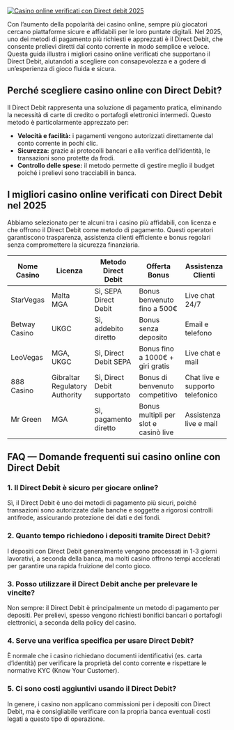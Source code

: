 [![Casino online verificati con Direct debit 2025](https://123-caf.pages.dev/gitsignup.png)](https://vrmoo.ru/Bt82HjjY)

<p>Con l’aumento della popolarità dei casino online, sempre più giocatori cercano piattaforme sicure e affidabili per le loro puntate digitali. Nel 2025, uno dei metodi di pagamento più richiesti e apprezzati è il Direct Debit, che consente prelievi diretti dal conto corrente in modo semplice e veloce. Questa guida illustra i migliori casino online verificati che supportano il Direct Debit, aiutandoti a scegliere con consapevolezza e a godere di un’esperienza di gioco fluida e sicura.</p>  <h2>Perché scegliere casino online con Direct Debit?</h2> <p>Il Direct Debit rappresenta una soluzione di pagamento pratica, eliminando la necessità di carte di credito o portafogli elettronici intermedi. Questo metodo è particolarmente apprezzato per:</p> <ul> <li><strong>Velocità e facilità:</strong> i pagamenti vengono autorizzati direttamente dal conto corrente in pochi clic.</li> <li><strong>Sicurezza:</strong> grazie ai protocolli bancari e alla verifica dell’identità, le transazioni sono protette da frodi.</li> <li><strong>Controllo delle spese:</strong> il metodo permette di gestire meglio il budget poiché i prelievi sono tracciabili in banca.</li> </ul>  <h2>I migliori casino online verificati con Direct Debit nel 2025</h2> <p>Abbiamo selezionato per te alcuni tra i casino più affidabili, con licenza e che offrono il Direct Debit come metodo di pagamento. Questi operatori garantiscono trasparenza, assistenza clienti efficiente e bonus regolari senza compromettere la sicurezza finanziaria.</p>  <table> <thead> <tr> <th>Nome Casino</th> <th>Licenza</th> <th>Metodo Direct Debit</th> <th>Offerta Bonus</th> <th>Assistenza Clienti</th> </tr> </thead> <tbody> <tr> <td>StarVegas</td> <td>Malta MGA</td> <td>Sì, SEPA Direct Debit</td> <td>Bonus benvenuto fino a 500€</td> <td>Live chat 24/7</td> </tr> <tr> <td>Betway Casino</td> <td>UKGC</td> <td>Sì, addebito diretto</td> <td>Bonus senza deposito</td> <td>Email e telefono</td> </tr> <tr> <td>LeoVegas</td> <td>MGA, UKGC</td> <td>Sì, Direct Debit SEPA</td> <td>Bonus fino a 1000€ + giri gratis</td> <td>Live chat e mail</td> </tr> <tr> <td>888 Casino</td> <td>Gibraltar Regulatory Authority</td> <td>Sì, Direct Debit supportato</td> <td>Bonus di benvenuto competitivo</td> <td>Chat live e supporto telefonico</td> </tr> <tr> <td>Mr Green</td> <td>MGA</td> <td>Sì, pagamento diretto</td> <td>Bonus multipli per slot e casinò live</td> <td>Assistenza live e mail</td> </tr> </tbody> </table>  <h2>FAQ — Domande frequenti sui casino online con Direct Debit</h2>  <h3>1. Il Direct Debit è sicuro per giocare online?</h3> <p>Sì, il Direct Debit è uno dei metodi di pagamento più sicuri, poiché transazioni sono autorizzate dalle banche e soggette a rigorosi controlli antifrode, assicurando protezione dei dati e dei fondi.</p>  <h3>2. Quanto tempo richiedono i depositi tramite Direct Debit?</h3> <p>I depositi con Direct Debit generalmente vengono processati in 1-3 giorni lavorativi, a seconda della banca, ma molti casino offrono tempi accelerati per garantire una rapida fruizione del conto gioco.</p>  <h3>3. Posso utilizzare il Direct Debit anche per prelevare le vincite?</h3> <p>Non sempre: il Direct Debit è principalmente un metodo di pagamento per depositi. Per prelievi, spesso vengono richiesti bonifici bancari o portafogli elettronici, a seconda della policy del casino.</p>  <h3>4. Serve una verifica specifica per usare Direct Debit?</h3> <p>È normale che i casino richiedano documenti identificativi (es. carta d’identità) per verificare la proprietà del conto corrente e rispettare le normative KYC (Know Your Customer).</p>  <h3>5. Ci sono costi aggiuntivi usando il Direct Debit?</h3> <p>In genere, i casino non applicano commissioni per i depositi con Direct Debit, ma è consigliabile verificare con la propria banca eventuali costi legati a questo tipo di operazione.</p>